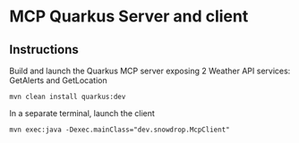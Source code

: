 # MCP Quarkus Server and client

## Instructions

Build and launch the Quarkus MCP server exposing 2 Weather API services: GetAlerts and GetLocation

```shell
mvn clean install quarkus:dev
```

In a separate terminal, launch the client
```shell
mvn exec:java -Dexec.mainClass="dev.snowdrop.McpClient"
```